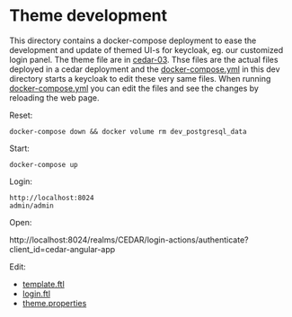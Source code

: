 # Theme development

This directory contains a docker-compose deployment to ease the development and update of themed UI-s for keycloak, eg. our customized login panel. The theme file are in [cedar-03](..%2Fconfig%2Fthemes%2Fcedar-03). Thse files are the actual files deployed in a cedar deployment and the [docker-compose.yml](docker-compose.yml) in this dev directory starts a keycloak to edit these very same files. When running [docker-compose.yml](docker-compose.yml) you can edit the files and see the changes by reloading the web page.

Reset:

    docker-compose down && docker volume rm dev_postgresql_data

Start:

    docker-compose up

Login:
    
    http://localhost:8024
    admin/admin

Open:

http://localhost:8024/realms/CEDAR/login-actions/authenticate?client_id=cedar-angular-app

Edit:

- [template.ftl](..%2Fconfig%2Fthemes%2Fcedar-03%2Flogin%2Ftemplate.ftl)
- [login.ftl](..%2Fconfig%2Fthemes%2Fcedar-03%2Flogin%2Flogin.ftl)
- [theme.properties](..%2Fconfig%2Fthemes%2Fcedar-03%2Flogin%2Ftheme.properties)
